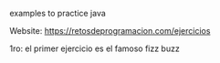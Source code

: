 examples to practice java


Website:   https://retosdeprogramacion.com/ejercicios

1ro: el primer ejercicio es el famoso fizz buzz




